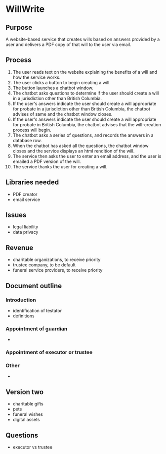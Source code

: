 # WillWrite

## Purpose

A website-based service that creates wills based on answers provided by a user and delivers a PDF copy of that will to the user via email.

## Process

1. The user reads text on the website explaining the benefits of a will and how the service works.
1. The user clicks a button to begin creating a will.
1. The button launches a chatbot window.
1. The chatbot asks questions to determine if the user should create a will in a jurisdiction other than British Columbia.
1. If the user's answers indicate the user should create a will appropriate for probate in a jurisdiction other than British Columbia, the chatbot advises of same and the chatbot window closes.
1. If the user's answers indicate the user should create a will appropriate for probate in British Columbia, the chatbot advises that the will-creation process will begin.
1. The chatbot asks a series of questions, and records the answers in a database row.
1. When the chatbot has asked all the questions, the chatbot window closes and the service displays an html rendition of the will.
1. The service then asks the user to enter an email address, and the user is emailed a PDF version of the will.
1. The service thanks the user for creating a will.


## Libraries needed
- PDF creator
- email service

## Issues
- legal liability
- data privacy

## Revenue
- charitable organizations, to receive priority
- trustee company, to be default
- funeral service providers, to receive priority 

## Document outline

### Introduction
- identification of testator
- definitions

### Appointment of guardian
- 

### Appointment of executor or trustee



### Other
- 

## Version two
- charitable gifts
- pets
- funeral wishes
- digital assets

## Questions
- executor vs trustee
